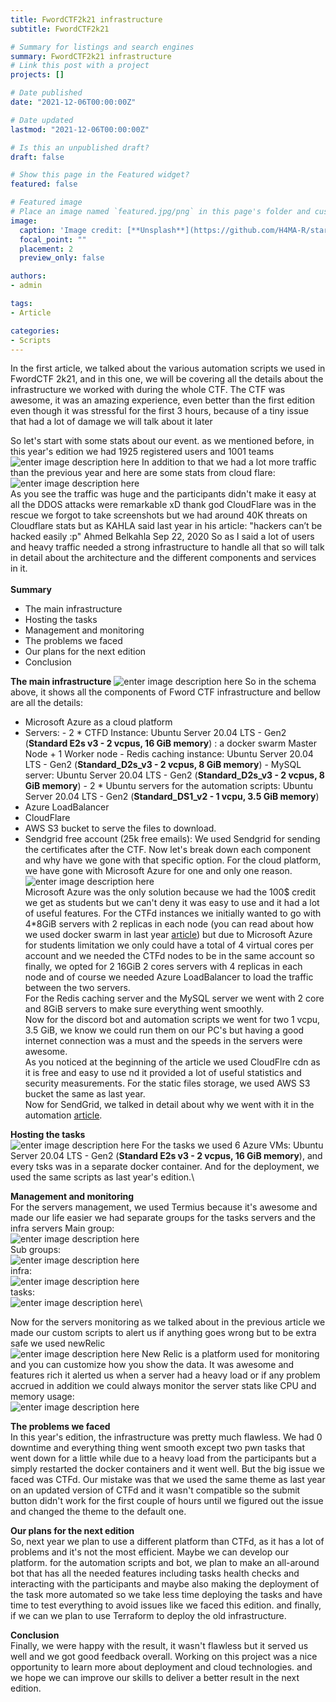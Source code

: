 ```yaml
---
title: FwordCTF2k21 infrastructure
subtitle: FwordCTF2k21

# Summary for listings and search engines
summary: FwordCTF2k21 infrastructure
# Link this post with a project
projects: []

# Date published
date: "2021-12-06T00:00:00Z"

# Date updated
lastmod: "2021-12-06T00:00:00Z"

# Is this an unpublished draft?
draft: false

# Show this page in the Featured widget?
featured: false

# Featured image
# Place an image named `featured.jpg/png` in this page's folder and customize its options here.
image:
  caption: 'Image credit: [**Unsplash**](https://github.com/H4MA-R/starter-hugo-academic/blob/master/content/post/FwordCTF2k21%20Automation/162443729_121061223368199_7099046546114959220_n.png?raw=true)'
  focal_point: ""
  placement: 2
  preview_only: false

authors:
- admin

tags:
- Article

categories:
- Scripts
---
```


In the first article, we talked about the various automation scripts we used in FwordCTF 2k21, and in this one, we will be covering all the details about the infrastructure we worked with during the whole CTF.
The CTF was awesome, it was an amazing experience, even better than the first edition even though it was stressful for the first 3 hours, because of a tiny issue that had a lot of damage we will talk about it later 

So let's start with some stats about our event. as we mentioned before, in this year's edition we had 1925 registered users and 1001 teams 
![enter image description here](https://github.com/H4MA-R/starter-hugo-academic/blob/master/content/post/FwordCTF2k21%20infrastructure/ctfd.png?raw=true)
 In addition to that we had a lot more traffic than the previous year and here are some stats from cloud flare: \
![enter image description here](https://github.com/H4MA-R/starter-hugo-academic/blob/master/content/post/FwordCTF2k21%20infrastructure/CloudFlare.png?raw=true) \
As you see the traffic was huge and the participants didn't make it easy at all the DDOS attacks were remarkable xD thank god CloudFlare was in the rescue we forgot to take screenshots but we had around 40K threats on Cloudflare stats but as KAHLA said last year in his article:
"hackers can’t be hacked easily :p" Ahmed Belkahla Sep 22, 2020
So as I said a lot of users and heavy traffic needed a strong infrastructure to handle all that so will talk in detail about the architecture and the different components and services in it.\
\
**Summary**
-	The main infrastructure
-	Hosting the tasks
-	Management and monitoring
-	The problems we faced
-	Our plans for the next edition
-	Conclusion

**The main infrastructure**
![enter image description here](https://github.com/H4MA-R/starter-hugo-academic/blob/master/content/post/FwordCTF2k21%20infrastructure/infra.png?raw=true)
So in the schema above, it shows all the components of Fword CTF infrastructure and bellow are all the details:
-   Microsoft Azure as a cloud platform
-   Servers:
		-   2 * CTFD Instance: Ubuntu Server 20.04 LTS - Gen2 (**Standard E2s v3 - 2 vcpus, 16 GiB memory**) : a docker swarm Master Node + 1 Worker node
		-   Redis caching instance: Ubuntu Server 20.04 LTS - Gen2 (**Standard_D2s_v3 - 2 vcpus, 8 GiB memory**)
		-   MySQL server: Ubuntu Server 20.04 LTS - Gen2 (**Standard_D2s_v3 - 2 vcpus, 8 GiB memory**)
		-	2 * Ubuntu servers for the automation scripts:  Ubuntu Server 20.04 LTS - Gen2 (**Standard_DS1_v2 - 1 vcpu, 3.5 GiB memory**)
-	Azure LoadBalancer
-	CloudFlare
-	AWS S3 bucket to serve the files to download.
-	Sendgrid free account (25k free emails): We used Sendgrid for sending the certificates after the CTF.
Now let's break down each component and why have we gone with that specific option.
For the cloud platform, we have gone with Microsoft Azure for one and only one reason.\
![enter image description here](https://i.imgflip.com/5rkonm.jpg) \
Microsoft Azure was the only solution because we had the 100$ credit we get as students but we can't deny it was easy to use and it had a lot of useful features.
For the CTFd instances we initially wanted to go with 4*8GiB servers with 2 replicas in each node (you can read about how we used docker swarm in last year [article](https://ahmed-belkahla.me/post/fwordctf_infrastructure/)) but due to Microsoft Azure for students limitation we only could have a total of 4 virtual cores per account and we needed the CTFd nodes to be in the same account so finally, we opted for 2 16GiB 2 cores servers with 4 replicas in each node and of course we needed Azure LoadBalancer to load the traffic between the two servers.\
For the Redis caching server and the MySQL server we went with 2 core and 8GiB servers to make sure everything went smoothly. \
Now for the discord bot and automation scripts we went for two 1 vcpu, 3.5 GiB, we know we could run them on our PC's but having a good internet connection was a must and the speeds in the servers were awesome.\
As you noticed at the beginning of the article we used CloudFlre cdn as it is free and easy to use nd it provided a lot of useful statistics and security measurements.
For the static files storage, we used AWS S3 bucket the same as last year.\
Now for SendGrid, we talked in detail about why we went with it in the automation [article](https://mohamed-arfaoui.me/post/fwordctf2k21-automation/). 

**Hosting the tasks**\
![enter image description here](https://github.com/H4MA-R/starter-hugo-academic/blob/master/content/post/FwordCTF2k21%20infrastructure/2021-10-24%2000_33_04-tasks6%20-%20Microsoft%20Azure.png?raw=true)
For the tasks we used 6 Azure VMs: Ubuntu Server 20.04 LTS - Gen2 (**Standard E2s v3 - 2 vcpus, 16 GiB memory**), and every tsks was in a separate docker container.
And for the deployment, we used the same scripts as last year's edition.\

**Management and monitoring**\
For the servers management, we used Termius because it's awesome and made our life easier we had separate groups for the tasks servers and the infra servers
Main group:\
![enter image description here](https://github.com/H4MA-R/starter-hugo-academic/blob/master/content/post/FwordCTF2k21%20infrastructure/2021-10-22%2001_10_28-Termius.png?raw=true)\
Sub groups:\
![enter image description here](https://github.com/H4MA-R/starter-hugo-academic/blob/master/content/post/FwordCTF2k21%20infrastructure/2021-10-22%2001_10_46-Termius.png?raw=true)\
infra:\
![enter image description here](https://github.com/H4MA-R/starter-hugo-academic/blob/master/content/post/FwordCTF2k21%20infrastructure/2021-10-22%2001_10_55-Termius.png?raw=true)\
tasks:\
![enter image description here](https://github.com/H4MA-R/starter-hugo-academic/blob/master/content/post/FwordCTF2k21%20infrastructure/2021-10-22%2001_11_08-Termius.png?raw=true)\

Now for the servers monitoring as we talked about in the previous article we made our custom scripts to alert us if anything goes wrong but to be extra safe we used newRelic\
![enter image description here](https://github.com/H4MA-R/starter-hugo-academic/blob/master/content/post/FwordCTF2k21%20infrastructure/2021-10-22%2001_14_21-.png?raw=true)
New Relic is a platform used for monitoring and you can customize how you show the data. It was awesome and features rich it alerted us when a server had a heavy load or if any problem accrued in addition we could always monitor the server stats like CPU and memory usage:\
![enter image description here](https://github.com/H4MA-R/starter-hugo-academic/blob/master/content/post/FwordCTF2k21%20infrastructure/2021-08-28%2009_21_39-New%20Relic%20Navigator%20_%20New%20Relic%20One.png?raw=true)

**The problems we faced**\
In this year's edition, the infrastructure was pretty much flawless. We had 0 downtime and everything thing went smooth except two pwn tasks that went down for a little while due to a heavy load from the participants but a simply restarted the docker containers and it went well. But the big issue we faced was CTFd. Our mistake was that we used the same theme as last year on an updated version of CTFd and it wasn't compatible so the submit button didn't work for the first couple of hours until we figured out the issue and changed the theme to the default one.

**Our plans for the next edition**\
So, next year we plan to use a different platform than CTFd, as it has a lot of problems and it's not the most efficient. Maybe we can develop our platform. for the automation scripts and bot, we plan to make an all-around bot that has all the needed features including tasks health checks and interacting with the participants and maybe also making the deployment of the task more automated so we take less time deploying the tasks and have time to test everything to avoid issues like we faced this edition. and finally, if we can we plan to use Terraform to deploy the old infrastructure.

**Conclusion**\
Finally, we were happy with the result, it wasn't flawless but it served us well and we got good feedback overall. Working on this project was a nice opportunity to learn more about deployment and cloud technologies. and we hope we can improve our skills to deliver a better result in the next edition.

